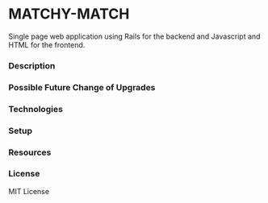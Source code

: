 # MATCHY-MATCH

Single page web application using Rails for the backend and Javascript and HTML for the frontend.

### Description

### Possible Future Change of Upgrades

###  Technologies

### Setup

### Resources

### License

MIT License